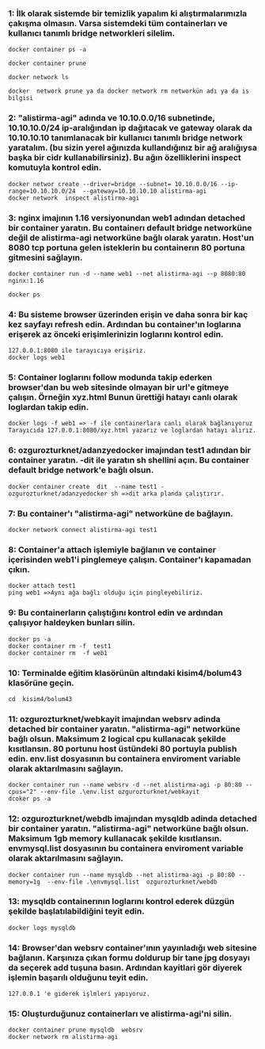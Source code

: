### 1: İlk olarak sistemde bir temizlik yapalım ki alıştırmalarımızla çakışma olmasın. Varsa sistemdeki tüm containerları ve kullanıcı tanımlı bridge networkleri silelim.
```
docker container ps -a

docker container prune

docker network ls

docker  network prune ya da docker network rm networkün adı ya da is bilgisi

```

### 2: "alistirma-agi" adında ve 10.10.0.0/16 subnetinde, 10.10.10.0/24 ip-aralığından ip dağıtacak ve gateway olarak da 10.10.10.10 tanımlanacak bir kullanıcı tanımlı bridge network yaratalım. (bu sizin yerel ağınızda kullandığınız bir ağ aralığıysa başka bir cidr kullanabilirsiniz). Bu ağın özelliklerini inspect komutuyla kontrol edin. 

```
docker networ create --driver=bridge --subnet= 10.10.0.0/16 --ip-range=10.10.10.0/24  --gateway=10.10.10.10 alistirma-agi
docker network  inspect alistirma-agi
```
### 3: nginx imajının 1.16 versiyonundan web1 adından detached bir container yaratın. Bu containerı default bridge networküne değil de alistirma-agi networküne bağlı olarak yaratın. Host'un 8080 tcp portuna gelen isteklerin bu containerın 80 portuna gitmesini sağlayın.

```
docker container run -d --name web1 --net alistirma-agi --p 8080:80 nginx:1.16

docker ps
```
### 4: Bu sisteme browser üzerinden erişin ve daha sonra bir kaç kez sayfayı refresh edin. Ardından bu container'ın loglarına erişerek az önceki erişimlerinizin loglarını kontrol edin. 

```
127.0.0.1:8080 ile tarayıcıya erişiriz.
docker logs web1
```

### 5: Container loglarını follow modunda takip ederken browser'dan bu web sitesinde olmayan bir url'e gitmeye çalışın. Örneğin xyz.html Bunun ürettiği hatayı canlı olarak loglardan takip edin. 
```
docker logs -f web1 => -f ile containerlara canlı olarak bağlanıyoruz
Tarayıcıda 127.0.0.1:8080/xyz.html yazarız ve loglardan hatayı alırız.
```
### 6: ozgurozturknet/adanzyedocker imajından test1 adından bir container yaratın. -dit ile yaratın sh shellini açın. Bu container default bridge network'e bağlı olsun. 
```
docker container create  dit  --name test1 -ozgurozturknet/adanzyedocker sh =>dit arka planda çalıştırır.
```
### 7: Bu container'ı "alistirma-agi" networküne de bağlayın.

```
docker network connect alistirma-agi test1
```
### 8: Container'a attach işlemiyle bağlanın ve container içerisinden web1'i pinglemeye çalışın. Container'ı kapamadan çıkın. 

```
docker attach test1
ping web1 =>Aynı ağa bağlı olduğu için pingleyebiliriz.
```
### 9: Bu containerların çalıştığını kontrol edin ve ardından çalışıyor haldeyken bunları silin. 

```
docker ps -a
docker container rm -f  test1
docker container rm  -f web1
```
### 10: Terminalde eğitim klasörünün altındaki kisim4/bolum43 klasörüne geçin. 

```
cd  kisim4/bolum43

```
### 11: ozgurozturknet/webkayit imajından websrv adinda detached bir container yaratın. "alistirma-agi" networküne bağlı olsun. Maksimum 2 logical cpu kullanacak şekilde kısıtlansın. 80 portunu host üstündeki 80 portuyla publish edin. env.list dosyasının bu containera enviroment variable olarak aktarılmasını sağlayın. 

```
docker container run --name websrv -d --net alistirma-agi -p 80:80 --cpus="2" --env-file .\env.list ozgurozturknet/webkayit
dcoker ps -a
```

### 12: ozgurozturknet/webdb imajından mysqldb adinda detached bir container yaratın. "alistirma-agi" networküne bağlı olsun. Maksimum 1gb memory kullanacak şekilde kısıtlansın. envmysql.list dosyasının bu containera enviroment variable olarak aktarılmasını sağlayın. 

```
docker container run --name mysqldb --net alistirma-agi -p 80:80 --memory=1g  --env-file .\envmysql.list  ozgurozturknet/webdb

```
### 13: mysqldb containerının loglarını kontrol ederek düzgün şekilde başlatılabildiğini teyit edin. 

```
docker logs mysqldb
```
### 14: Browser'dan websrv container'ının yayınladığı web sitesine bağlanın. Karşınıza çıkan formu doldurup bir tane jpg dosyayı da seçerek add tuşuna basın. Ardından kayitlari gör diyerek işlemin başarılı olduğunu teyit edin.

```
127.0.0.1 'e giderek işlmleri yapıyoruz.
```
### 15: Oluşturduğunuz containerları ve alistirma-agi'ni silin.

```
docker container prune mysqldb  websrv
docker network rm alistirma-agi
```
